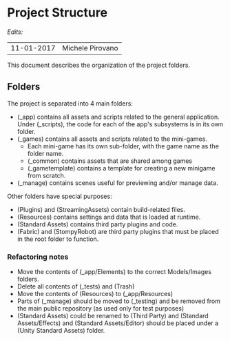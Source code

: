 Project Structure
===============

*Edits:*

<table>
  <tr>
    <td>11-01-2017</td>
    <td>Michele Pirovano</td>
  </tr>
</table>


This document describes the organization of the project folders.

## Folders

The project is separated into 4 main folders:

  * (_app) contains all assets and scripts related to the general application. Under (_scripts), the code for each of the app's subsystems is in its own folder.
  * (_games) contains all assets and scripts related to the mini-games. 
    * Each mini-game has its own sub-folder, with the game name as the folder name.
    * (_common) contains assets that are shared among games
	* (_gametemplate) contains a template for creating a new minigame from scratch. 
  * (_manage) contains scenes useful for previewing and/or manage data.
    
Other folders have special purposes:

  * (Plugins) and (StreamingAssets) contain build-related files.
  * (Resources) contains settings and data that is loaded at runtime.
  * (Standard Assets) contains third party plugins and code.
  * (Fabric) and (StompyRobot) are third party plugins that must be placed in the root folder to function.
  
### Refactoring notes

 * Move the contents of (_app/Elements) to the correct Models/Images folders.
 * Delete all contents of (_tests) and (Trash)
 * Move the contents of (Resources) to (_app/Resources)
 * Parts of (_manage) should be moved to (_testing) and be removed from the main public repository (as used only for test purposes) 
 * (Standard Assets) could be renamed to (Third Party) and (Standard Assets/Effects) and (Standard Assets/Editor) should be placed under a (Unity Standard Assets) folder.
